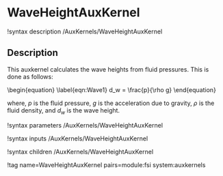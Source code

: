 # WaveHeightAuxKernel

!syntax description /AuxKernels/WaveHeightAuxKernel

## Description

This auxkernel calculates the wave heights from fluid pressures. This is done as
follows:

\begin{equation}
    \label{eqn:Wave1}
    d_w = \frac{p}{\rho g}
\end{equation}

where, $p$ is the fluid pressure, $g$ is the acceleration due to gravity, $\rho$ is
the fluid density, and $d_w$ is the wave height.

!syntax parameters /AuxKernels/WaveHeightAuxKernel

!syntax inputs /AuxKernels/WaveHeightAuxKernel

!syntax children /AuxKernels/WaveHeightAuxKernel

!tag name=WaveHeightAuxKernel pairs=module:fsi system:auxkernels
